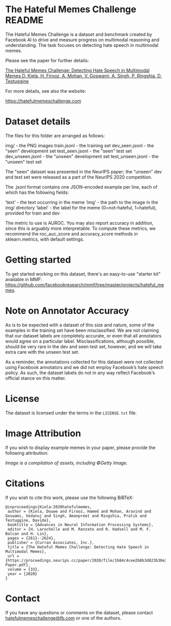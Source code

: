 # The Hateful Memes Challenge README

The Hateful Memes Challenge is a dataset and benchmark created by Facebook AI to drive and measure progress on multimodal reasoning and understanding. The task focuses on detecting hate speech in multimodal memes.

Please see the paper for further details:

[The Hateful Memes Challenge: Detecting Hate Speech in Multimodal Memes
D. Kiela, H. Firooz, A. Mohan, V. Goswami, A. Singh, P. Ringshia, D. Testuggine](
https://arxiv.org/abs/2005.04790)

For more details, see also the website:

https://hatefulmemeschallenge.com

# Dataset details

The files for this folder are arranged as follows:

img/                    -        the PNG images
train.jsonl             -        the training set
dev_seen.jsonl          -        the "seen" development set
test_seen.jsonl         -        the "seen" test set
dev_unseen.jsonl        -        the "unseen" development set
test_unseen.jsonl       -        the "unseen" test set

The "seen" dataset was presented in the NeurIPS paper; the “unseen” dev and test set were released as a part of the NeurIPS 2020 competition.

The .jsonl format contains one JSON-encoded example per line, each of which has the following fields:

‘text’        - the text occurring in the meme
‘img’         - the path to the image in the img/ directory
‘label’       - the label for the meme (0=not-hateful, 1=hateful), provided for train and dev

The metric to use is AUROC. You may also report accuracy in addition, since this is arguably more interpretable. To compute these metrics, we recommend the roc_auc_score and accuracy_score methods in sklearn.metrics, with default settings.

# Getting started
To get started working on this dataset, there's an easy-to-use "starter kit" available in MMF: https://github.com/facebookresearch/mmf/tree/master/projects/hateful_memes.

# Note on Annotator Accuracy
As is to be expected with a dataset of this size and nature, some of the examples in the training set have been misclassified. We are not claiming that our dataset labels are completely accurate, or even that all annotators would agree on a particular label. Misclassifications, although possible, should be very rare in the dev and seen test set, however, and we will take extra care with the unseen test set.

As a reminder, the annotations collected for this dataset were not collected using Facebook annotators and we did not employ Facebook’s hate speech policy. As such, the dataset labels do not in any way reflect Facebook’s official stance on this matter.

# License
The dataset is licensed under the terms in the `LICENSE.txt` file.

# Image Attribution
If you wish to display example memes in your paper, please provide the following attribution:

*Image is a compilation of assets, including ©Getty Image.*

# Citations
If you wish to cite this work, please use the following BiBTeX:

```
@inproceedings{Kiela:2020hatefulmemes,
 author = {Kiela, Douwe and Firooz, Hamed and Mohan, Aravind and Goswami, Vedanuj and Singh, Amanpreet and Ringshia, Pratik and Testuggine, Davide},
 booktitle = {Advances in Neural Information Processing Systems},
 editor = {H. Larochelle and M. Ranzato and R. Hadsell and M. F. Balcan and H. Lin},
 pages = {2611--2624},
 publisher = {Curran Associates, Inc.},
 title = {The Hateful Memes Challenge: Detecting Hate Speech in Multimodal Memes},
 url = {https://proceedings.neurips.cc/paper/2020/file/1b84c4cee2b8b3d823b30e2d604b1878-Paper.pdf},
 volume = {33},
 year = {2020}
}
```

# Contact
If you have any questions or comments on the dataset, please contact hatefulmemeschallenge@fb.com or one of the authors.
